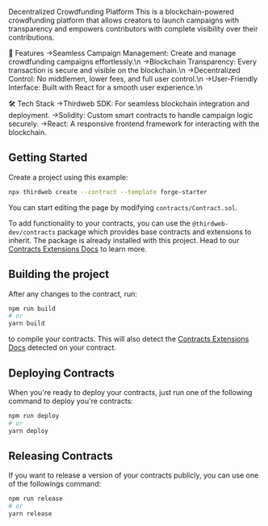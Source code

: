 Decentralized Crowdfunding Platform
This is a blockchain-powered crowdfunding platform that allows creators to launch campaigns with transparency and empowers contributors with complete visibility over their contributions.

🚀 Features
->Seamless Campaign Management: Create and manage crowdfunding campaigns effortlessly.\n
->Blockchain Transparency: Every transaction is secure and visible on the blockchain.\n
->Decentralized Control: No middlemen, lower fees, and full user control.\n
->User-Friendly Interface: Built with React for a smooth user experience.\n

🛠️ Tech Stack
->Thirdweb SDK: For seamless blockchain integration and deployment.
->Solidity: Custom smart contracts to handle campaign logic securely.
->React: A responsive frontend framework for interacting with the blockchain.


## Getting Started

Create a project using this example:

```bash
npx thirdweb create --contract --template forge-starter
```
You can start editing the page by modifying `contracts/Contract.sol`.

To add functionality to your contracts, you can use the `@thirdweb-dev/contracts` package which provides base contracts and extensions to inherit. The package is already installed with this project. Head to our [Contracts Extensions Docs](https://portal.thirdweb.com/thirdweb-deploy/contract-extensions) to learn more.

## Building the project

After any changes to the contract, run:

```bash
npm run build
# or
yarn build
```

to compile your contracts. This will also detect the [Contracts Extensions Docs](https://portal.thirdweb.com/thirdweb-deploy/contract-extensions) detected on your contract.

## Deploying Contracts

When you're ready to deploy your contracts, just run one of the following command to deploy you're contracts:

```bash
npm run deploy
# or
yarn deploy
```

## Releasing Contracts

If you want to release a version of your contracts publicly, you can use one of the followings command:

```bash
npm run release
# or
yarn release
```


